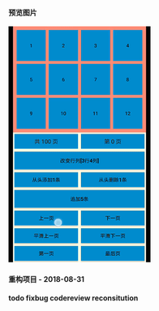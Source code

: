 #### 预览图片
![image](https://github.com/153437803/PagerManager/blob/master/Screenrecorder-2018-08-28.gif )

#### 重构项目 - 2018-08-31
#### todo fixbug codereview reconsitution
